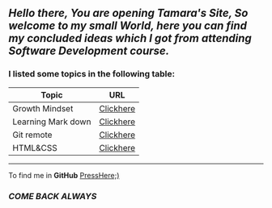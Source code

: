 ## _Hello there, You are opening Tamara's Site, So welcome to my small World, here you can find my concluded ideas which I got from attending Software Development course._ 

### I listed some topics in the following table: 

Topic          |URL
------------ | -------------
Growth Mindset | [Clickhere](./README) 
Learning Mark down      |[Clickhere](./markdown)
Git remote      |[Clickhere](./Git-remote)
HTML&CSS |  [Clickhere](./class-03)
   




***


To find me in **GitHub** [PressHere;)](https://github.com/Tamaraalrashed)

### _COME BACK ALWAYS_


